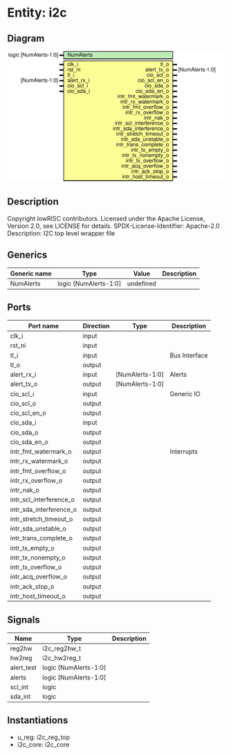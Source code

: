 # Entity: i2c

## Diagram

![Diagram](i2c.svg "Diagram")
## Description

Copyright lowRISC contributors.
 Licensed under the Apache License, Version 2.0, see LICENSE for details.
 SPDX-License-Identifier: Apache-2.0
 Description: I2C top level wrapper file
 
## Generics

| Generic name | Type                  | Value     | Description |
| ------------ | --------------------- | --------- | ----------- |
| NumAlerts    | logic [NumAlerts-1:0] | undefined |             |
## Ports

| Port name               | Direction | Type            | Description   |
| ----------------------- | --------- | --------------- | ------------- |
| clk_i                   | input     |                 |               |
| rst_ni                  | input     |                 |               |
| tl_i                    | input     |                 | Bus Interface |
| tl_o                    | output    |                 |               |
| alert_rx_i              | input     | [NumAlerts-1:0] | Alerts        |
| alert_tx_o              | output    | [NumAlerts-1:0] |               |
| cio_scl_i               | input     |                 | Generic IO    |
| cio_scl_o               | output    |                 |               |
| cio_scl_en_o            | output    |                 |               |
| cio_sda_i               | input     |                 |               |
| cio_sda_o               | output    |                 |               |
| cio_sda_en_o            | output    |                 |               |
| intr_fmt_watermark_o    | output    |                 | Interrupts    |
| intr_rx_watermark_o     | output    |                 |               |
| intr_fmt_overflow_o     | output    |                 |               |
| intr_rx_overflow_o      | output    |                 |               |
| intr_nak_o              | output    |                 |               |
| intr_scl_interference_o | output    |                 |               |
| intr_sda_interference_o | output    |                 |               |
| intr_stretch_timeout_o  | output    |                 |               |
| intr_sda_unstable_o     | output    |                 |               |
| intr_trans_complete_o   | output    |                 |               |
| intr_tx_empty_o         | output    |                 |               |
| intr_tx_nonempty_o      | output    |                 |               |
| intr_tx_overflow_o      | output    |                 |               |
| intr_acq_overflow_o     | output    |                 |               |
| intr_ack_stop_o         | output    |                 |               |
| intr_host_timeout_o     | output    |                 |               |
## Signals

| Name       | Type                  | Description |
| ---------- | --------------------- | ----------- |
| reg2hw     | i2c_reg2hw_t          |             |
| hw2reg     | i2c_hw2reg_t          |             |
| alert_test | logic [NumAlerts-1:0] |             |
| alerts     | logic [NumAlerts-1:0] |             |
| scl_int    | logic                 |             |
| sda_int    | logic                 |             |
## Instantiations

- u_reg: i2c_reg_top
- i2c_core: i2c_core
